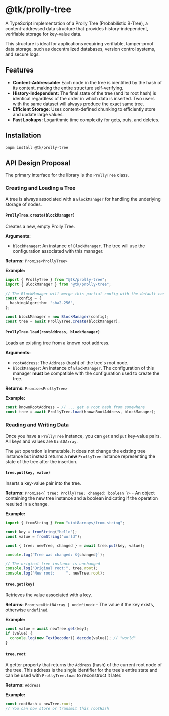 # @tk/prolly-tree

A TypeScript implementation of a Prolly Tree (Probabilistic B-Tree), a content-addressed data structure that provides history-independent, verifiable storage for key-value data.

This structure is ideal for applications requiring verifiable, tamper-proof data storage, such as decentralized databases, version control systems, and secure logs.

## Features

- **Content-Addressable:** Each node in the tree is identified by the hash of its content, making the entire structure self-verifying.
- **History-Independent:** The final state of the tree (and its root hash) is identical regardless of the order in which data is inserted. Two users with the same dataset will always produce the exact same tree.
- **Efficient Storage:** Uses content-defined chunking to efficiently store and update large values.
- **Fast Lookups:** Logarithmic time complexity for gets, puts, and deletes.

## Installation

```sh
pnpm install @tk/prolly-tree
```

## API Design Proposal

The primary interface for the library is the `ProllyTree` class.

### Creating and Loading a Tree

A tree is always associated with a `BlockManager` for handling the underlying storage of nodes.

#### `ProllyTree.create(blockManager)`

Creates a new, empty Prolly Tree.

**Arguments:**

- `blockManager`: An instance of `BlockManager`. The tree will use the configuration associated with this manager.

**Returns:** `Promise<ProllyTree>`

**Example:**

```typescript
import { ProllyTree } from "@tk/prolly-tree";
import { BlockManager } from "@tk/prolly-tree";

// The BlockManager will merge this partial config with the default configuration.
const config = {
  hashingAlgorithm: "sha2-256",
};

const blockManager = new BlockManager(config);
const tree = await ProllyTree.create(blockManager);
```

#### `ProllyTree.load(rootAddress, blockManager)`

Loads an existing tree from a known root address.

**Arguments:**

- `rootAddress`: The `Address` (hash) of the tree's root node.
- `blockManager`: An instance of `BlockManager`. The configuration of this manager **must** be compatible with the configuration used to create the tree.

**Returns:** `Promise<ProllyTree>`

**Example:**

```typescript
const knownRootAddress = // ... get a root hash from somewhere
const tree = await ProllyTree.load(knownRootAddress, blockManager);
```

### Reading and Writing Data

Once you have a `ProllyTree` instance, you can `get` and `put` key-value pairs. All keys and values are `Uint8Array`.

The `put` operation is immutable. It does not change the existing tree instance but instead returns a **new** `ProllyTree` instance representing the state of the tree after the insertion.

#### `tree.put(key, value)`

Inserts a key-value pair into the tree.

**Returns:** `Promise<{ tree: ProllyTree; changed: boolean }>` - An object containing the new tree instance and a boolean indicating if the operation resulted in a change.

**Example:**

```typescript
import { fromString } from "uint8arrays/from-string";

const key = fromString("hello");
const value = fromString("world");

const { tree: newTree, changed } = await tree.put(key, value);

console.log(`Tree was changed: ${changed}`);

// The original tree instance is unchanged
console.log("Original root:", tree.root);
console.log("New root:     ", newTree.root);
```

#### `tree.get(key)`

Retrieves the value associated with a key.

**Returns:** `Promise<Uint8Array | undefined>` - The value if the key exists, otherwise `undefined`.

**Example:**

```typescript
const value = await newTree.get(key);
if (value) {
  console.log(new TextDecoder().decode(value)); // "world"
}
```

#### `tree.root`

A getter property that returns the `Address` (hash) of the current root node of the tree. This address is the single identifier for the tree's entire state and can be used with `ProllyTree.load` to reconstruct it later.

**Returns:** `Address`

**Example:**

```typescript
const rootHash = newTree.root;
// You can now store or transmit this rootHash
```
